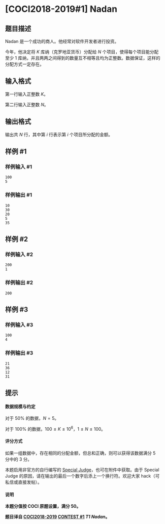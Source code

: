 # [COCI2018-2019#1] Nadan

## 题目描述

Nadan 是一个成功的商人。他经常对软件开发者进行投资。

今年，他决定将 $K$ 库纳（克罗地亚货币）分配给 $N$ 个项目，使得每个项目能分配至少 $1$ 库纳，并且两两之间得到的数量互不相等且均为正整数。数据保证，这样的分配方式一定存在。

## 输入格式

第一行输入正整数 $K$。

第二行输入正整数 $N$。

## 输出格式

输出共 $N$ 行，其中第 $i$ 行表示第 $i$ 个项目所分配的金额。

## 样例 #1

### 样例输入 #1
```
100
5
```

### 样例输出 #1

```
10
30
20
5
35
```

## 样例 #2

### 样例输入 #2
```
200
1
```

### 样例输出 #2

```
200
```

## 样例 #3

### 样例输入 #3
```
100
4
```

### 样例输出 #3

```
21
36
12
31
```

## 提示

#### 数据规模与约定

对于 $50\%$ 的数据，$N=5$。

对于 $100\%$ 的数据，$100 \le K \le 10^6$，$1 \le N \le 100$。

#### 评分方式

如果一组数据中，存在相同的分配金额，但总和正确，则可以获得该数据满分 $5$ 分中的 $3$ 分。

本题启用非官方的自行编写的 [Special Judge](https://www.luogu.com.cn/paste/g6huzk80)，也可在附件中获取。由于 Special Judge 的原因，请在输出的最后一个数字后添上一个换行符。欢迎大家 hack（可私信或直接发帖）。

#### 说明

**本题分值按 COCI 原题设置，满分 $50$。**

**题目译自 [COCI2018-2019](https://hsin.hr/coci/archive/2018_2019/) [CONTEST #1](https://hsin.hr/coci/archive/2018_2019/contest1_tasks.pdf)  _T1 Nadan_。**
